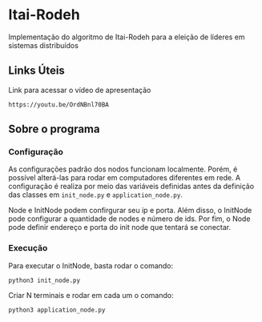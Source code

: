 # Itai-Rodeh

Implementação do algoritmo de Itai-Rodeh para a eleição de líderes em sistemas distribuídos

## Links Úteis

Link para acessar o vídeo de apresentação
```
https://youtu.be/OrdNBnl70BA
```

## Sobre o programa

### Configuração

As configurações padrão dos nodos funcionam localmente. Porém, é possível alterá-las para rodar em computadores
diferentes em rede. A configuração é realiza por meio das variáveis definidas antes da definição das classes em 
`init_node.py` e `application_node.py`.

Node e InitNode podem confirgurar seu ip e porta. Além disso, o InitNode pode configurar a quantidade
de nodes e número de ids. Por fim, o Node pode definir endereço e porta do init node que tentará se conectar.

### Execução

Para executar o InitNode, basta rodar o comando:

```shell
python3 init_node.py
```

Criar N terminais e rodar em cada um o comando:
```shell
python3 application_node.py
```
